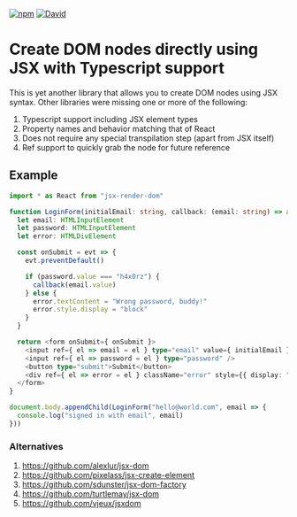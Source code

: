 [![npm](https://img.shields.io/npm/v/jsx-render-dom.svg)](https://github.com/guncha/jsx-render-dom)
[![David](https://img.shields.io/david/Pathgather/jsx-render-dom.svg)](https://github.com/Pathgather/jsx-render-dom)

# Create DOM nodes directly using JSX with Typescript support #

This is yet another library that allows you to create DOM nodes using JSX syntax. Other libraries were
missing one or more of the following:

1. Typescript support including JSX element types
2. Property names and behavior matching that of React
3. Does not require any special transpilation step (apart from JSX itself)
4. Ref support to quickly grab the node for future reference

## Example ##

```ts
import * as React from "jsx-render-dom"

function LoginForm(initialEmail: string, callback: (email: string) => any) {
  let email: HTMLInputElement
  let password: HTMLInputElement
  let error: HTMLDivElement

  const onSubmit = evt => {
    evt.preventDefault()

    if (password.value === "h4x0rz") {
      callback(email.value)
    } else {
      error.textContent = "Wrong password, buddy!"
      error.style.display = "block"
    }
  }

  return <form onSubmit={ onSubmit }>
    <input ref={ el => email = el } type="email" value={ initialEmail } />
    <input ref={ el => password = el } type="password" />
    <button type="submit">Submit</button>
    <div ref={ el => error = el } className="error" style={{ display: "none" }}/>
  </form>
}

document.body.appendChild(LoginForm("hello@world.com", email => {
  console.log("signed in with email", email)
}))

```

### Alternatives ###

1. https://github.com/alexlur/jsx-dom
2. https://github.com/pixelass/jsx-create-element
3. https://github.com/sdunster/jsx-dom-factory
4. https://github.com/turtlemay/jsx-dom
5. https://github.com/vjeux/jsxdom
